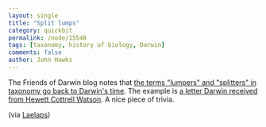 ```yaml
---
layout: single 
title: "Split lumps" 
category: quickbit
permalink: /node/15548
tags: [taxonomy, history of biology, Darwin] 
comments: false 
author: John Hawks 
---
```


The Friends of Darwin blog notes that <a href="http://blog.friendsofdarwin.com/2008/01/20080121/">the terms "lumpers" and "splitters" in taxonomy go back to Darwin's time</a>. The example is <a href="http://www.darwinproject.ac.uk/darwinletters/calendar/entry-1740.html">a letter Darwin received from Hewett Cottrell Watson</a>. A nice piece of trivia. 

(via <a href="http://www.wired.com/wiredscience/laelaps/">Laelaps</a>)

